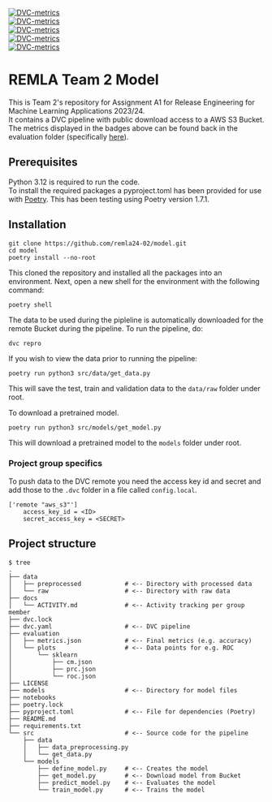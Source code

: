 [![DVC-metrics](https://img.shields.io/badge/dynamic/json?style=flat-square&colorA=grey&colorB=99ff99&label=Accuracy&url=https://raw.githubusercontent.com/remla24-02/model/data-version-control/evaluation/metrics.json&query=accuracy)](https://raw.githubusercontent.com/remla24-02/model/data-version-control/evaluation/metrics.json)  
[![DVC-metrics](https://img.shields.io/badge/dynamic/json?style=flat-square&colorA=grey&colorB=99ff99&label=Precision&url=https://raw.githubusercontent.com/remla24-02/model/data-version-control/evaluation/metrics.json&query=precision)](https://raw.githubusercontent.com/remla24-02/model/data-version-control/evaluation/metrics.json)  
[![DVC-metrics](https://img.shields.io/badge/dynamic/json?style=flat-square&colorA=grey&colorB=99ff99&label=Recall&url=https://raw.githubusercontent.com/remla24-02/model/data-version-control/evaluation/metrics.json&query=recall)](https://raw.githubusercontent.com/remla24-02/model/data-version-control/evaluation/metrics.json)  
[![DVC-metrics](https://img.shields.io/badge/dynamic/json?style=flat-square&colorA=grey&colorB=99ff99&label=F1&url=https://raw.githubusercontent.com/remla24-02/model/data-version-control/evaluation/metrics.json&query=f1)](https://raw.githubusercontent.com/remla24-02/model/data-version-control/evaluation/metrics.json)  
[![DVC-metrics](https://img.shields.io/badge/dynamic/json?style=flat-square&colorA=grey&colorB=99ff99&label=ROC_AUC&url=https://raw.githubusercontent.com/remla24-02/model/data-version-control/evaluation/metrics.json&query=roc_auc)](https://raw.githubusercontent.com/remla24-02/model/data-version-control/evaluation/metrics.json)



# REMLA Team 2 Model
This is Team 2's repository for Assignment A1 for Release Engineering for Machine Learning Applications 2023/24.  
It contains a DVC pipeline with public download access to a AWS S3 Bucket.  
The metrics displayed in the badges above can be found back in the evaluation folder (specifically [here](https://github.com/remla24-02/model/blob/data-version-control/evaluation/metrics.json)).

## Prerequisites 
Python 3.12 is required to run the code.  
To install the required packages a pyproject.toml has been provided for use with [Poetry](https://python-poetry.org/docs/).  This has been testing using Poetry version 1.7.1.

## Installation

``` console
git clone https://github.com/remla24-02/model.git
cd model
poetry install --no-root
```

This cloned the repository and installed all the packages into an environment.
Next, open a new shell for the environment with the following command:
``` console
poetry shell
```

The data to be used during the pipleline is automatically downloaded for the remote Bucket during the pipeline.
To run the pipeline, do:
``` console
dvc repro
```

If you wish to view the data prior to running the pipeline:

``` console
poetry run python3 src/data/get_data.py
```

This will save the test, train and validation data to the `data/raw` folder under root.

To download a pretrained model.

``` console
poetry run python3 src/models/get_model.py
```

This will download a pretrained model to the `models` folder under root.

### Project group specifics
To push data to the DVC remote you need the access key id and secret and add those to the `.dvc` folder in a file called `config.local`.

``` text
['remote "aws_s3"']
    access_key_id = <ID>
    secret_access_key = <SECRET>
```

## Project structure

```console
$ tree
.
├── data
│   ├── preprocessed            # <-- Directory with processed data
│   └── raw                     # <-- Directory with raw data
├── docs
│   └── ACTIVITY.md             # <-- Activity tracking per group member
├── dvc.lock
├── dvc.yaml                    # <-- DVC pipeline
├── evaluation                  
│   ├── metrics.json            # <-- Final metrics (e.g. accuracy)
│   └── plots                   # <-- Data points for e.g. ROC
│       └── sklearn
│           ├── cm.json
│           ├── prc.json
│           └── roc.json
├── LICENSE
├── models                      # <-- Directory for model files
├── notebooks
├── poetry.lock
├── pyproject.toml              # <-- File for dependencies (Poetry)
├── README.md
├── requirements.txt
└── src                         # <-- Source code for the pipeline
    ├── data
    │   ├── data_preprocessing.py
    │   └── get_data.py
    └── models
        ├── define_model.py     # <-- Creates the model
        ├── get_model.py        # <-- Download model from Bucket
        ├── predict_model.py    # <-- Evaluates the model
        └── train_model.py      # <-- Trains the model
```